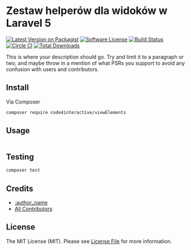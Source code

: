 # Zestaw helperów dla widoków w Laravel 5

[![Latest Version on Packagist][ico-version]][link-packagist]
[![Software License][ico-license]](LICENSE)
[![Build Status][ico-travis]][link-travis]
[![Circle CI][ico-circle]](https://circleci.com/gh/code4interactive/viewElements/tree/master)
[![Total Downloads][ico-downloads]][link-downloads]

This is where your description should go. Try and limit it to a paragraph or two, and maybe throw in a mention of what
PSRs you support to avoid any confusion with users and contributors.

## Install

Via Composer

``` bash
composer require code4interactive/viewElements
```

## Usage

``` php

```

## Testing

``` bash
composer test
```

## Credits

- [:author_name][link-author]
- [All Contributors][link-contributors]

## License

The MIT License (MIT). Please see [License File](LICENSE.md) for more information.

[ico-version]: https://img.shields.io/packagist/v/code4interactive/viewElements.svg?style=flat-square
[ico-license]: https://img.shields.io/github/license/code4interactive/viewElements.svg?style=flat-square
[ico-travis]: https://img.shields.io/travis/code4interactive/viewElements/master.svg?style=flat-square
[ico-circle]: https://circleci.com/gh/code4interactive/viewElements/tree/master.svg?style=svg
[ico-downloads]: https://img.shields.io/packagist/dt/code4interactive/viewElements.svg?style=flat-square
[link-packagist]: https://packagist.org/packages/code4interactive/viewElements

[link-travis]: https://travis-ci.org/code4interactive/viewElements
[link-downloads]: https://packagist.org/packages/code4interactive/viewElements
[link-author]: https://github.com/code4interactive
[link-contributors]: ../../contributors